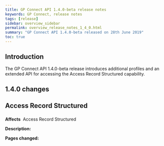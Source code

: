```yaml
---
title: GP Connect API 1.4.0-beta release notes
keywords: GP Connect, release notes
tags: [release]
sidebar: overview_sidebar
permalink: overview_release_notes_1_4_0.html
summary: "GP Connect API 1.4.0-beta released on 28th June 2019"
toc: true
---
```


## Introduction ##

The GP Connect API 1.4.0-beta release introduces additional profiles and an extended API for accessing the Access Record Structured capability.


## 1.4.0 changes ##

## Access Record Structured ##

###  ###

**Affects**&nbsp; Access Record Structured

**Description:**


**Pages changed:**
